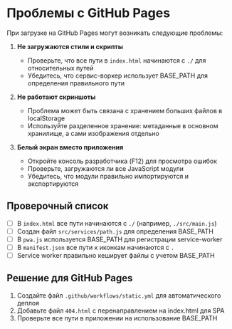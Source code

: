 # Проблемы с GitHub Pages

При загрузке на GitHub Pages могут возникать следующие проблемы:

1. **Не загружаются стили и скрипты**
   - Проверьте, что все пути в `index.html` начинаются с `./` для относительных путей
   - Убедитесь, что сервис-воркер использует BASE_PATH для определения правильного пути

2. **Не работают скриншоты**
   - Проблема может быть связана с хранением больших файлов в localStorage
   - Используйте разделенное хранение: метаданные в основном хранилище, а сами изображения отдельно

3. **Белый экран вместо приложения**
   - Откройте консоль разработчика (F12) для просмотра ошибок
   - Проверьте, загружаются ли все JavaScript модули
   - Убедитесь, что модули правильно импортируются и экспортируются

## Проверочный список

- [ ] В `index.html` все пути начинаются с `./` (например, `./src/main.js`)
- [ ] Создан файл `src/services/path.js` для определения BASE_PATH
- [ ] В `pwa.js` используется BASE_PATH для регистрации service-worker
- [ ] В `manifest.json` все пути к иконкам начинаются с `.`
- [ ] Service worker правильно кеширует файлы с учетом BASE_PATH

## Решение для GitHub Pages

1. Создайте файл `.github/workflows/static.yml` для автоматического деплоя
2. Добавьте файл `404.html` с перенаправлением на index.html для SPA
3. Проверьте все пути в приложении на использование BASE_PATH
